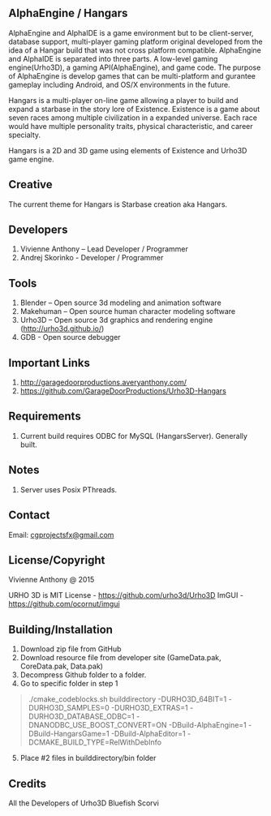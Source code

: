 ## AlphaEngine / Hangars

AlphaEngine and AlphaIDE is a game environment but to be client-server, database support, multi-player gaming platform original developed from the idea of a Hangar build that was not cross platform compatible. AlphaEngine and AlphaIDE is separated into three parts. A low-level gaming engine(Urho3D), a gaming API(AlphaEngine), and game code. The purpose of AlphaEngine is develop games that can be multi-platform and gurantee gameplay including Android, and OS/X environments in the future.

Hangars is a multi-player on-line game allowing a player to build and expand a starbase in the story lore of Existence. Existence is a game about seven races among multiple civilization in a expanded universe. Each race would have multiple personality traits, physical characteristic, and career specialty.

Hangars is a 2D and 3D game using elements of Existence and Urho3D game engine. 

## Creative
The current theme for Hangars is Starbase creation aka Hangars.

## Developers

1. Vivienne Anthony – Lead Developer / Programmer
2. Andrej Skorinko - Developer / Programmer 

## Tools
1. Blender – Open source 3d modeling and animation software 
2. Makehuman – Open source human character modeling software 
3. Urho3D – Open source 3d graphics and rendering engine (http://urho3d.github.io/)
4. GDB - Open source debugger 

## Important Links
1. http://garagedoorproductions.averyanthony.com/
2. https://github.com/GarageDoorProductions/Urho3D-Hangars

## Requirements
1. Current build requires ODBC for MySQL (HangarsServer). Generally built.

## Notes
1. Server uses Posix PThreads.

## Contact
Email: cgprojectsfx@gmail.com

## License/Copyright
Vivienne Anthony @ 2015 

URHO 3D is MIT License - https://github.com/urho3d/Urho3D
ImGUI - https://github.com/ocornut/imgui

## Building/Installation
1. Download zip file from GitHub
2. Download resource file from developer site (GameData.pak, CoreData.pak, Data.pak)
3. Decompress Github folder to a folder.
4. Go to specific folder in step 1 

>./cmake_codeblocks.sh builddirectory -DURHO3D_64BIT=1 -DURHO3D_SAMPLES=0 -DURHO3D_EXTRAS=1 -DURHO3D_DATABASE_ODBC=1 -DNANODBC_USE_BOOST_CONVERT=ON -DBuild-AlphaEngine=1 -DBuild-HangarsGame=1 -DBuild-AlphaEditor=1 -DCMAKE_BUILD_TYPE=RelWithDebInfo

5. Place #2 files in builddirectory/bin folder

## Credits
All the Developers of Urho3D
Bluefish
Scorvi


